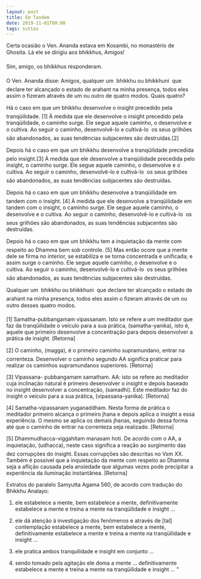 ```yaml
---
layout: post
title: Em Tandem
date: 2019-11-01T00:00
tags: suttas
---
```

Certa ocasião o Ven. Ananda estava em Kosambi, no monastério de Ghosita. Lá ele se dirigiu aos bhikkhus, Amigos!

Sim, amigo, os bhikkhus responderam.

O Ven. Ananda disse: Amigos, qualquer um  bhikkhu ou bhikkhuni  que declare ter alcançado o estado de arahant na minha presença, todos eles assim o fizeram através de um ou outro de quatro modos. Quais quatro?

Há o caso em que um bhikkhu desenvolve o insight precedido pela tranqüilidade. [1] À medida que ele desenvolve o insight precedido pela tranqüilidade, o caminho surge. Ele segue aquele caminho, o desenvolve e o cultiva. Ao seguir o caminho, desenvolvê-lo e cultivá-lo  os seus grilhões são abandonados, as suas tendências subjacentes são destruídas.[2]

Depois há o caso em que um bhikkhu desenvolve a tranqüilidade precedida pelo insight.[3] À medida que ele desenvolve a tranqüilidade precedida pelo insight, o caminho surge. Ele segue aquele caminho, o desenvolve e o cultiva. Ao seguir o caminho, desenvolvê-lo e cultivá-lo  os seus grilhões são abandonados, as suas tendências subjacentes são destruídas.

Depois há o caso em que um bhikkhu desenvolve a tranqüilidade em tandem com o insight. [4] À medida que ele desenvolve a tranqüilidade em tandem com o insight, o caminho surge. Ele segue aquele caminho, o desenvolve e o cultiva. Ao seguir o caminho, desenvolvê-lo e cultivá-lo  os seus grilhões são abandonados, as suas tendências subjacentes são destruídas.

Depois há o caso em que um bhikkhu tem a inquietação da mente com respeito ao Dhamma bem sob controle. [5] Mas então ocore que a mente dele se firma no interior, se estabiliza e se torna concentrada e unificada; e assim surge o caminho. Ele segue aquele caminho, o desenvolve e o cultiva. Ao seguir o caminho, desenvolvê-lo e cultivá-lo  os seus grilhões são abandonados, as suas tendências subjacentes são destruídas.

Qualquer um  bhikkhu ou bhikkhuni  que declare ter alcançado o estado de arahant na minha presença, todos eles assim o fizeram através de um ou outro desses quatro modos.

[1] Samatha-pubbangamam vipassanam. Isto se refere a um meditador que faz da tranqüilidade o veículo para a sua prática, (samatha-yanika), isto é, aquele que primeiro desenvolve a concentração para depois desenvolver a prática de insight. [Retorna]

[2] O caminho, (magga), é o primeiro caminho supramundano, entrar na correnteza. Desenvolver o caminho segundo AA significa praticar para realizar os caminhos supramundanos superiores. [Retorna]

[3] Vipassana- pubbangamam samatham. AA: isto se refere ao meditador cuja inclinação natural é primeiro desenvolver o insight e depois baseado no insight desenvolver a concentração, (samadhi). Este meditador faz do insight o veículo para a sua prática, (vipassana-yanika). [Retorna]

[4] Samatha-vipassanam yuganaddham. Nesta forma de prática o meditador primeiro alcança o primeiro jhana e depois aplica o insight a essa experiência. O mesmo se aplica os demais jhanas, seguindo dessa forma até que o caminho de entrar na correnteza seja realizado. [Retorna]

[5] Dhammudhacca-viggahitam manasam hoti. De acordo com o AA, a inquietação, (udhacca), neste caso significa a reação ao surgimento das dez corrupções do insight. Essas corrupções são descritas no Vsm XX. Também é possível que a inquietação da mente com respeito ao Dhamma seja a aflição causada pela ansiedade que algumas vezes pode precipitar a experiência da iluminação instantânea. [Retorna]

Extratos do paralelo Samyutta Agama 560, de acordo com tradução do Bhikkhu Analayo:

1) ele estabelece a mente, bem estabelece a mente, definitivamente estabelece a mente e treina a mente na tranqüilidade e insight ...

2) ele dá atenção à investigação dos fenômenos e através de [tal] contemplação estabelece a mente, bem estabelece a mente, definitivamente estabelece a mente e treina a mente na tranqüilidade e insight ...

3) ele pratica ambos tranquilidade e insight em conjunto ...

4) sendo tomado pela agitação ele doma a mente ... definitivamente estabelece a mente e treina a mente na tranqüilidade e insight ... "


